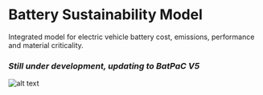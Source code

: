 # Battery Sustainability Model
Integrated model for electric vehicle battery cost, emissions, performance and material criticality.
  ### *Still under development, updating to BatPaC V5*


![alt text](https://github.com/jbaars2/Batt_Sust_Model/blob/main/docs/battery_model_overview.jpg)



